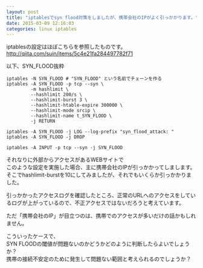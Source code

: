```yaml
---
layout: post
title: "iptablesでsyn flood対策をしましたが、携帯会社のIPがよく引っかかります。"
date: 2015-03-09 12:16:03
categories: linux iptables
---
```

<p>iptablesの設定はほぼこちらを参照したものです。<br>
<a href="http://qiita.com/suin/items/5c4e21fa284497782f71" rel="nofollow">http://qiita.com/suin/items/5c4e21fa284497782f71</a></p>

<p>以下、SYN_FLOOD抜粋</p>

<pre><code>iptables -N SYN_FLOOD # "SYN_FLOOD" という名前でチェーンを作る
iptables -A SYN_FLOOD -p tcp --syn \
         -m hashlimit \
         --hashlimit 200/s \
         --hashlimit-burst 3 \
         --hashlimit-htable-expire 300000 \
         --hashlimit-mode srcip \
         --hashlimit-name t_SYN_FLOOD \
         -j RETURN

iptables -A SYN_FLOOD -j LOG --log-prefix "syn_flood_attack: "
iptables -A SYN_FLOOD -j DROP

iptables -A INPUT -p tcp --syn -j SYN_FLOOD
</code></pre>

<p>それなりに外部からアクセスがあるWEBサイトで<br>
このような設定を実施した場合、主に携帯会社のIPが引っかかってしまします。<br>
そこでhashlimit-burstを10にしてみましたが、それでもいくらか引っかかりました。</p>

<p>引っかかったアクセスログを確認したところ、正常のURLへのアクセスをしているログが上がっているので、不正アクセスではないだろうと考えています。</p>

<p>ただ「携帯会社のIP」が目立つのは、携帯でのアクセスが多いだけの話かもしれません。</p>

<p>こういったケースで、<br>
SYN FLOODの閾値が問題ないのかどうかどのように判断したらよいでしょうか？<br>
携帯の接続不安定のために発生して問題ない範囲と考えられるのでしょうか？</p>
